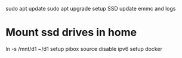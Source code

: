 sudo apt update
sudo apt upgrade
setup SSD
update emmc and logs
# Mount ssd drives in home
ln -s /mnt/d1 ~/d1
setup pibox source
disable ipv6
setup docker
